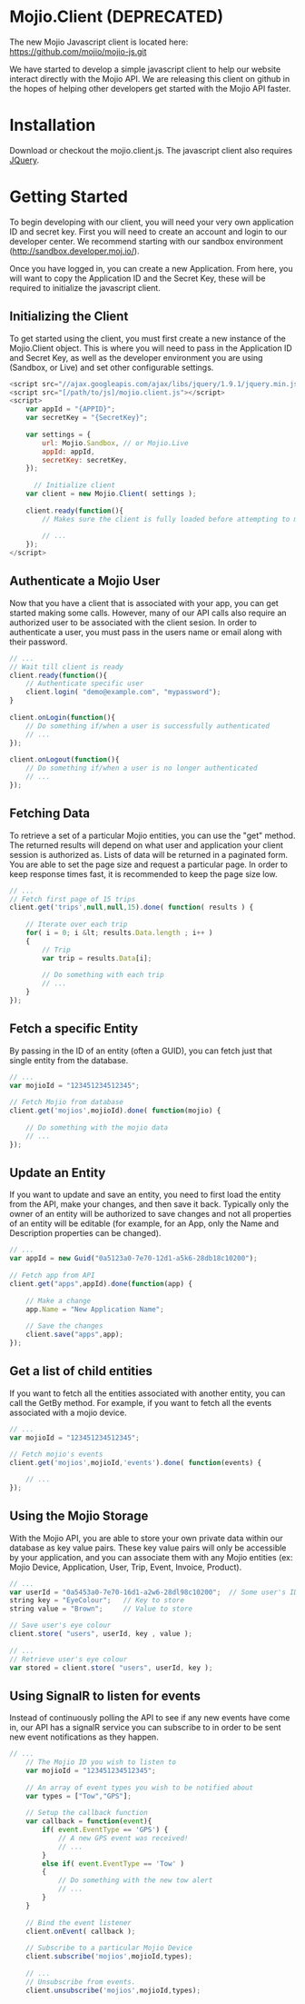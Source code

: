 
Mojio.Client (DEPRECATED)
============

The new Mojio Javascript client is located here: https://github.com/mojio/mojio-js.git

We have started to develop a simple javascript client to help our website interact directly with the Mojio API.  We are releasing this client on github in the hopes of helping other developers get started with the Mojio API faster.

Installation
============

Download or checkout the mojio.client.js.  The javascript client also requires [JQuery](http://jquery.com/).


Getting Started
===============

To begin developing with our client, you will need your very own application ID and secret key.  First you will need to create an account and login to our developer center.  We recommend starting with our sandbox environment (http://sandbox.developer.moj.io/).

Once you have logged in, you can create a new Application.  From here, you will want to copy the Application ID and the Secret Key, these will be required to initialize the javascript client.


Initializing the Client
-----------------------

To get started using the client, you must first create a new instance of the Mojio.Client object.  This is where you will need to pass in the Application ID and Secret Key, as well as the developer environment you are using (Sandbox, or Live) and set other configurable settings.


```javascript
<script src="//ajax.googleapis.com/ajax/libs/jquery/1.9.1/jquery.min.js"></script>
<script src="[/path/to/js]/mojio.client.js"></script>
<script>
    var appId = "{APPID}";
    var secretKey = "{SecretKey}";
	
    var settings = {
        url: Mojio.Sandbox, // or Mojio.Live
        appId: appId,
        secretKey: secretKey,
    });
	
	  // Initialize client
    var client = new Mojio.Client( settings );
	
    client.ready(function(){
        // Makes sure the client is fully loaded before attempting to make additional calls.
		
        // ...
    });
</script>
```

Authenticate a Mojio User
-------------------------

Now that you have a client that is associated with your app, you can get started making some calls.  However, many of our API calls also require an authorized user to be associated with the client sesion.  In order to authenticate a user, you must pass in the users name or email along with their password.

```javascript
// ...
// Wait till client is ready
client.ready(function(){
    // Authenticate specific user
    client.login( "demo@example.com", "mypassword");
}
	
client.onLogin(function(){
    // Do something if/when a user is successfully authenticated
    // ...
});
	
client.onLogout(function(){
    // Do something if/when a user is no longer authenticated
    // ...
});
```

Fetching Data
-------------

To retrieve a set of a particular Mojio entities, you can use the "get" method.  The returned results will depend on what user and application your client session is authorized as. Lists of data will be returned in a paginated form.  You are able to set the page size and request a particular page.  In order to keep response times fast, it is recommended to keep the page size low.

```javascript
// ...
// Fetch first page of 15 trips
client.get('trips',null,null,15).done( function( results ) {
		
    // Iterate over each trip
    for( i = 0; i &lt; results.Data.length ; i++ )
    {
        // Trip
        var trip = results.Data[i];
	
        // Do something with each trip
        // ...
    }
});
```

Fetch a specific Entity
-----------------------

By passing in the ID of an entity (often a GUID), you can fetch just that single entity from the database.

```javascript
// ...
var mojioId = "123451234512345";
	
// Fetch Mojio from database
client.get('mojios',mojioId).done( function(mojio) {
	
    // Do something with the mojio data
    // ...
});
```

Update an Entity
----------------

If you want to update and save an entity, you need to first load the entity from the API, make your changes, and then save it back.  Typically only the owner of an entity will be authorized to save changes and not all properties of an entity will be editable (for example, for an App, only the Name and Description properties can be changed).

```javascript
// ...
var appId = new Guid("0a5123a0-7e70-12d1-a5k6-28db18c10200");
	
// Fetch app from API
client.get("apps",appId).done(function(app) {
	
    // Make a change
    app.Name = "New Application Name";
		
    // Save the changes
    client.save("apps",app);
});
```

Get a list of child entities
----------------------------

If you want to fetch all the entities associated with another entity, you can call the GetBy method.  For example, if you want to fetch all the events associated with a mojio device.

```javascript
// ...
var mojioId = "123451234512345";
	
// Fetch mojio's events
client.get('mojios',mojioId,'events').done( function(events) {

    // ...
});
```

Using the Mojio Storage
-----------------------

With the Mojio API, you are able to store your own private data within our database as key value pairs.  These key value pairs will only be accessible by your application, and you can associate them with any Mojio entities (ex: Mojio Device, Application, User, Trip, Event, Invoice, Product).

```javascript
// ...
var userId = "0a5453a0-7e70-16d1-a2w6-28dl98c10200";  // Some user's ID
string key = "EyeColour";	// Key to store
string value = "Brown"; 	// Value to store

// Save user's eye colour
client.store( "users", userId, key , value );
	
// ...
// Retrieve user's eye colour
var stored = client.store( "users", userId, key );
```

Using SignalR to listen for events
----------------------------------

Instead of continuously polling the API to see if any new events have come in, our API has a signalR service you can subscribe to in order to be sent new event notifications as they happen.

```javascript
// ...
    // The Mojio ID you wish to listen to
    var mojioId = "123451234512345";
	
    // An array of event types you wish to be notified about
    var types = ["Tow","GPS"];
	
    // Setup the callback function
    var callback = function(event){
        if( event.EventType == 'GPS') {
            // A new GPS event was received!
            // ...
	    }
	    else if( event.EventType == 'Tow' )
	    {
            // Do something with the new tow alert
            // ...
        }
    }
	
    // Bind the event listener
    client.onEvent( callback );
	
    // Subscribe to a particular Mojio Device
    client.subscribe('mojios',mojioId,types);
	
    // ...
    // Unsubscribe from events.
    client.unsubscribe('mojios',mojioId,types);
```
